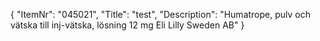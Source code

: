 {
  "ItemNr": "045021",
  "Title": "test",
  "Description": "Humatrope, pulv och vätska till inj-vätska, lösning 12 mg Eli Lilly Sweden AB"
}